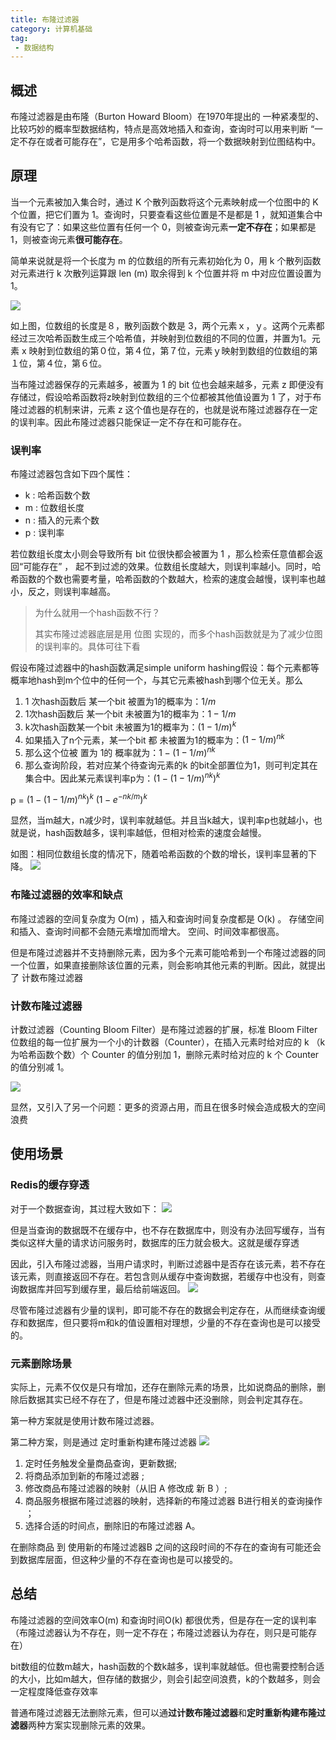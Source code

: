 ```yaml
---
title: 布隆过滤器
category: 计算机基础
tag:
 - 数据结构
---
```






## 概述
布隆过滤器是由布隆（Burton Howard Bloom）在1970年提出的 一种紧凑型的、比较巧妙的概率型数据结构，特点是高效地插入和查询，查询时可以用来判断 “一定不存在或者可能存在”，它是用多个哈希函数，将一个数据映射到位图结构中。

## 原理
当一个元素被加入集合时，通过 K 个散列函数将这个元素映射成一个位图中的 K 个位置，把它们置为 1。查询时，只要查看这些位置是不是都是 1 ，就知道集合中有没有它了：如果这些位置有任何一个 0，则被查询元素**一定不存在**；如果都是 1，则被查询元素**很可能存在**。

简单来说就是将一个长度为 m 的位数组的所有元素初始化为 0，用 k 个散列函数对元素进行 k 次散列运算跟 len (m) 取余得到 k 个位置并将 m 中对应位置设置为 1。

![](https://seven97-blog.oss-cn-hangzhou.aliyuncs.com/imgs/202404270852595.png)

如上图，位数组的长度是８，散列函数个数是 3，两个元素ｘ，ｙ。这两个元素都经过三次哈希函数生成三个哈希值，并映射到位数组的不同的位置，并置为1。元素 x 映射到位数组的第０位，第４位，第７位，元素ｙ映射到数组的位数组的第１位，第４位，第６位。


当布隆过滤器保存的元素越多，被置为 1 的 bit 位也会越来越多，元素 z 即便没有存储过，假设哈希函数将z映射到位数组的三个位都被其他值设置为 1 了，对于布隆过滤器的机制来讲，元素 z 这个值也是存在的，也就是说布隆过滤器存在一定的误判率。因此布隆过滤器只能保证一定不存在和可能存在。

### 误判率
布隆过滤器包含如下四个属性：
- k : 哈希函数个数
- m : 位数组长度
- n : 插入的元素个数
- p : 误判率

若位数组长度太小则会导致所有 bit 位很快都会被置为 1 ，那么检索任意值都会返回“可能存在” ， 起不到过滤的效果。位数组长度越大，则误判率越小。同时，哈希函数的个数也需要考量，哈希函数的个数越大，检索的速度会越慢，误判率也越小，反之，则误判率越高。

> 为什么就用一个hash函数不行？  
>
> 其实布隆过滤器底层是用 位图 实现的，而多个hash函数就是为了减少位图的误判率的。具体可往下看

假设布隆过滤器中的hash函数满足simple uniform hashing假设：每个元素都等概率地hash到m个位中的任何一个，与其它元素被hash到哪个位无关。那么
1. 1 次hash函数后 某一个bit 被置为1的概率为：$1/m$
2. 1次hash函数后 某一个bit 未被置为1的概率为：$1 - 1/m$
3. k次hash函数某一个bit 未被置为1的概率为：$(1 - 1/m)^k$
4. 如果插入了n个元素，某一个bit 都 未被置为1的概率为：$(1 - 1/m)^{nk}$
5. 那么这个位被 置为 1的 概率就为：$1- (1 - 1/m)^{nk}$
6. 那么查询阶段，若对应某个待查询元素的k 的bit全部置位为1，则可判定其在集合中。因此某元素误判率p为：$(1- (1 - 1/m)^{nk})^k$

p = $(1- (1 - 1/m)^{nk})^k ~ (1 - e^{- nk/m})^k$

显然，当m越大，n减少时，误判率就越低。并且当k越大，误判率p也就越小，也就是说，hash函数越多，误判率越低，但相对检索的速度会越慢。

如图：相同位数组长度的情况下，随着哈希函数的个数的增长，误判率显著的下降。
![](https://seven97-blog.oss-cn-hangzhou.aliyuncs.com/imgs/202404270853233.png)

### 布隆过滤器的效率和缺点

布隆过滤器的空间复杂度为 O(m) ，插入和查询时间复杂度都是 O(k) 。 存储空间和插入、查询时间都不会随元素增加而增大。 空间、时间效率都很高。

但是布隆过滤器并不支持删除元素，因为多个元素可能哈希到一个布隆过滤器的同一个位置，如果直接删除该位置的元素，则会影响其他元素的判断。因此，就提出了 计数布隆过滤器

### 计数布隆过滤器

计数过滤器（Counting Bloom Filter）是布隆过滤器的扩展，标准 Bloom Filter 位数组的每一位扩展为一个小的计数器（Counter），在插入元素时给对应的 k （k 为哈希函数个数）个 Counter 的值分别加 1，删除元素时给对应的 k 个 Counter 的值分别减 1。

![](https://seven97-blog.oss-cn-hangzhou.aliyuncs.com/imgs/202404270853821.png)

显然，又引入了另一个问题：更多的资源占用，而且在很多时候会造成极大的空间浪费

## 使用场景

### Redis的缓存穿透
对于一个数据查询，其过程大致如下：
![](https://seven97-blog.oss-cn-hangzhou.aliyuncs.com/imgs/202404270853123.png)

但是当查询的数据既不在缓存中，也不存在数据库中，则没有办法回写缓存，当有类似这样大量的请求访问服务时，数据库的压力就会极大。这就是缓存穿透

因此，引入布隆过滤器，当用户请求时，判断过滤器中是否存在该元素，若不存在该元素，则直接返回不存在。若包含则从缓存中查询数据，若缓存中也没有，则查询数据库并回写到缓存里，最后给前端返回。
![](https://seven97-blog.oss-cn-hangzhou.aliyuncs.com/imgs/202404270853569.png)

尽管布隆过滤器有少量的误判，即可能不存在的数据会判定存在，从而继续查询缓存和数据库，但只要将m和k的值设置相对理想，少量的不存在查询也是可以接受的。

### 元素删除场景

实际上，元素不仅仅是只有增加，还存在删除元素的场景，比如说商品的删除，删除后数据其实已经不存在了，但是布隆过滤器中还没删除，则会判定其存在。

第一种方案就是使用计数布隆过滤器。

第二种方案，则是通过 定时重新构建布隆过滤器
![](https://seven97-blog.oss-cn-hangzhou.aliyuncs.com/imgs/202404270853897.png)

1. 定时任务触发全量商品查询，更新数据;
2. 将商品添加到新的布隆过滤器 ;
3. 修改商品布隆过滤器的映射（从旧 A 修改成 新 B ）;
4. 商品服务根据布隆过滤器的映射，选择新的布隆过滤器 B进行相关的查询操作 ；
5. 选择合适的时间点，删除旧的布隆过滤器 A。

在删除商品 到 使用新的布隆过滤器B 之间的这段时间的不存在的查询有可能还会到数据库层面，但这种少量的不存在查询也是可以接受的。

## 总结

布隆过滤器的空间效率O(m) 和查询时间O(k) 都很优秀，但是存在一定的误判率 （布隆过滤器认为不存在，则一定不存在；布隆过滤器认为存在，则只是可能存在）

bit数组的位数m越大，hash函数的个数k越多，误判率就越低。但也需要控制合适的大小，比如m越大，但存储的数据少，则会引起空间浪费，k的个数越多，则会一定程度降低查存效率

普通布隆过滤器无法删除元素，但可以通**过计数布隆过滤器**和**定时重新构建布隆过滤器**两种方案实现删除元素的效果。

<!-- @include: @article-footer.snippet.md -->     